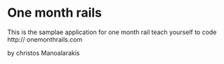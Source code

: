 # One month rails

This is the samplae application for one month rail teach yourself to code http:// onemonthrails.com

by christos Manoalarakis